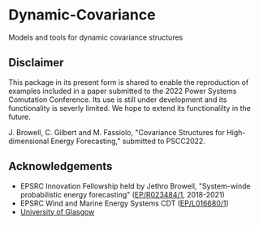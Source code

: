 # Dynamic-Covariance
Models and tools for dynamic covariance structures

## Disclaimer

This package in its present form is shared to enable the reproduction of examples included in a paper submitted to the 2022 Power Systems Comutation Conference. Its use is still under development and its functionality is severly limited. We hope to extend its functionalilty in the future.

J. Browell, C. Gilbert and M. Fassiolo, "Covariance Structures for High-dimensional Energy Forecasting," submitted to PSCC2022.

## Acknowledgements

- EPSRC Innovation Fellowship held by Jethro Browell, "System-winde probabilistic energy forecasting" ([EP/R023484/1](https://gtr.ukri.org/projects?ref=EP/R023484/1), 2018-2021)
- EPSRC Wind and Marine Energy Systems CDT ([EP/L016680/1](https://gtr.ukri.org/projects?ref=EP/L016680/1))
- [University of Glasgow](https://www.gla.ac.uk)
